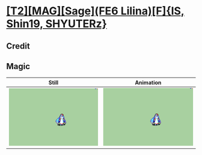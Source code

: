 # [\[T2\]\[MAG\]\[Sage\]\(FE6 Lilina\)\[F\]{IS, Shin19, SHYUTERz}](../)

## Credit


	
## Magic

| Still | Animation |
| :---: | :-------: |
| ![Magic still](./Magic_000.png) | ![Magic animation](./Magic.gif) |
